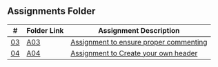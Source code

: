 ## Assignments Folder
|      #      | Folder Link  | Assignment Description                          |
| :---------: | ------------ | ----------------------------------------------- |
| [03](./A03) | [A03](./A03) | [Assignment to ensure proper commenting](./A03)   |
| [04](./A04) | [A04](./A04) | [Assignment to Create your own header](./A04) | 

